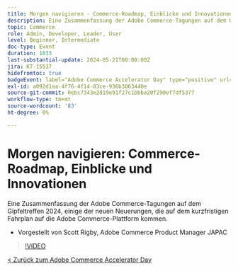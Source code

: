 ```yaml
---
title: Morgen navigieren - Commerce-Roadmap, Einblicke und Innovationen
description: Eine Zusammenfassung der Adobe Commerce-Tagungen auf dem Gipfeltreffen 2024, einige der neuen Neuerungen, die auf dem kurzfristigen Fahrplan auf die Adobe Commerce-Plattform kommen.
topic: Commerce
role: Admin, Developer, Leader, User
level: Beginner, Intermediate
doc-type: Event
duration: 1033
last-substantial-update: 2024-05-21T00:00:00Z
jira: KT-15537
hidefromtoc: true
badgeEvent: label="Adobe Commerce Accelerator Day" type="positive" url="https://experienceleague.adobe.com/en/docs/events/apac-commerce-recordings/2024/overview"
exl-id: a092d1aa-4f76-4f14-83ce-936b3063440e
source-git-commit: 0ebc7343e2d19e91f27c1bbba20f290ef7df5377
workflow-type: tm+mt
source-wordcount: '83'
ht-degree: 0%

---
```


# Morgen navigieren: Commerce-Roadmap, Einblicke und Innovationen

Eine Zusammenfassung der Adobe Commerce-Tagungen auf dem Gipfeltreffen 2024, einige der neuen Neuerungen, die auf dem kurzfristigen Fahrplan auf die Adobe Commerce-Plattform kommen.

+ Vorgestellt von Scott Rigby, Adobe Commerce Product Manager JAPAC

>[!VIDEO](https://video.tv.adobe.com/v/3429264/?learn=on)

[&lt; Zurück zum Adobe Commerce Accelerator Day](./overview.md)
